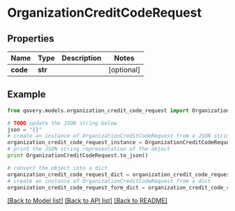 # OrganizationCreditCodeRequest


## Properties

Name | Type | Description | Notes
------------ | ------------- | ------------- | -------------
**code** | **str** |  | [optional] 

## Example

```python
from qovery.models.organization_credit_code_request import OrganizationCreditCodeRequest

# TODO update the JSON string below
json = "{}"
# create an instance of OrganizationCreditCodeRequest from a JSON string
organization_credit_code_request_instance = OrganizationCreditCodeRequest.from_json(json)
# print the JSON string representation of the object
print OrganizationCreditCodeRequest.to_json()

# convert the object into a dict
organization_credit_code_request_dict = organization_credit_code_request_instance.to_dict()
# create an instance of OrganizationCreditCodeRequest from a dict
organization_credit_code_request_form_dict = organization_credit_code_request.from_dict(organization_credit_code_request_dict)
```
[[Back to Model list]](../README.md#documentation-for-models) [[Back to API list]](../README.md#documentation-for-api-endpoints) [[Back to README]](../README.md)


